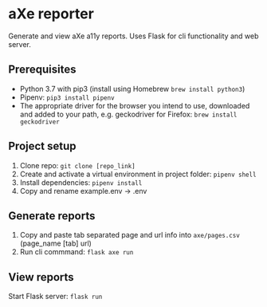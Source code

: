 # aXe reporter

Generate and view aXe a11y reports. Uses Flask for cli functionality and web server.

## Prerequisites
* Python 3.7 with pip3 (install using Homebrew ```brew install python3```)
* Pipenv: ```pip3 install pipenv```
* The appropriate driver for the browser you intend to use, downloaded and added to your path, e.g. geckodriver for Firefox: ```brew install geckodriver```

## Project setup
1) Clone repo: ```git clone [repo_link]```
2) Create and activate a virtual environment in project folder: ```pipenv shell```
3) Install dependencies: ```pipenv install```
4) Copy and rename example.env -> .env

## Generate reports
1) Copy and paste tab separated page and url info into ```axe/pages.csv``` (page_name [tab] url)
2) Run cli commmand: ```flask axe run```

## View reports
Start Flask server: ```flask run```
